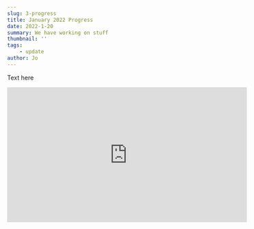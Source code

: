 ```yaml
---
slug: 3-progress
title: January 2022 Progress
date: 2022-1-20
summary: We have working on stuff
thumbnail: ''
tags:
	- update
author: Jo
---
```


Text here

<iframe width="560" height="315" src="https://www.youtube.com/embed/zh7jbxOZipw" title="YouTube video player" frameborder="0" allow="accelerometer; autoplay; clipboard-write; encrypted-media; gyroscope; picture-in-picture" allowfullscreen></iframe>